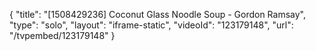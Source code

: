 {
    "title": "[1508429236] Coconut Glass Noodle Soup - Gordon Ramsay",
    "type": "solo",
    "layout": "iframe-static",
    "videoId": "123179148",
    "url": "\/tvpembed\/123179148"
}